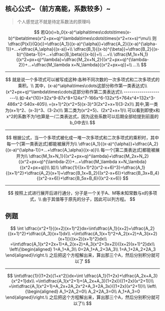 ## 核心公式~（前方高能，系数较多）~

> 个人感觉这不就是待定系数法的原理吗

$$
若Q(x)=b_0(x-a)^\alpha\times\cdots\times(x-b)^\beta\times(x^2+px+q)^\lambda\times\cdots\times(x^2+rx+s)^\mu\\
则\dfrac{P(x)}{Q(x)}=\dfrac{A_1}{(x-a)^{\alpha}}+\dfrac{A_2}{(x-a)^{\alpha-1}}+...+\dfrac{A_\alpha}{(x-a)}+\\
\dfrac{B_1}{(x-b)^{\beta}}+\dfrac{B_2}{(x-b)^{\beta-1}}+...+\dfrac{B_\beta}{(x-b)}+\\
...+\\
\dfrac{M_1x+N_1}{(x^2+px+q)^\lambda}+\dfrac{M_2x+N_2}{(x^2+px+q)^{\lambda-2}}+...+\dfrac{M_\lambda x+N_\lambda}{(x^2+px+q)}+\\
...\\
$$

------

$$
就是说一个多项式可以被写成这种:各种不同次数的一次多项式和二次多项式的乘积。\\
其中，(x-a)^\alpha\times\cdots这部分称作第一类表达式\\
(x^2+px+q)^\lambda\times\cdots这部分称作第二类表达式\\
---------------------\\
如-4x^{10}+32x^9-87x^8+124x^7-166x^6-132x^5+764x^4+132x^3-486x^2-540x-405\\
=(x+1)^2(x^2+5)(x-3)^3(2x^2+x+1)(3-2x)\\
其中,第一类为(x+1)^2、(x-3)^3、(3-2x)\\
第二类为(x^2+5)、(2x^2+x+1)\\
可以看到即使x和x^2的系数不为1也算是一/二类表达式，因为这些系数可以后期全部给提到前面的b_0中去\\
$$

------

$$
根据公式，当一个多项式被化成一堆一次多项式和二次多项式的乘积时，其中每一个[第一类表达式]都能被展开为\\
\dfrac{A_1}{(x-a)^{\alpha}}+\dfrac{A_2}{(x-a)^{\alpha-1}}+...+\dfrac{A_\alpha}{(x-a)}\\
每一个[第二类表达式]都能被展开为\\
\dfrac{M_1x+N_1}{(x^2+px+q)^\lambda}+\dfrac{M_2x+N_2}{(x^2+px+q)^{\lambda-2}}+...+\dfrac{M_\lambda x+N_\lambda}{(x^2+px+q)}\\
如:\\
\dfrac{1}{(x+1)^2(x^2-x+6)^3}=\dfrac{A_1}{(x+1)^2}+\dfrac{A_2}{x+1}+\dfrac{B_1x+B_2}{(x^2-x+6)}+\dfrac{B_3x+B_4}{(x^2-x+6)}+\dfrac{B_5x+B_6}{(x^2-x+6)}
$$

------

$$
按照上式进行展开后进行通分，分子是一个关于A、M等未知常数与x的多项式，\\
由于其值等于原先的分子，因此可以列方程。
$$



## 例题

$$
\int \dfrac{x^2+1}{(x+2)(x+1)^2}dx=\int\dfrac{A_1}{x+2}+\dfrac{A_2}{(x+1)^2}+\dfrac{A_3}{x+1}dx\\
=\int\dfrac{A_1(x+1)^2+A_2(x+2)+A_3(x+2)(x+1)}{(x+2)(x+1)^2}dx\\
=\int\dfrac{A_1(x^2+2x+1)+A_2(x+2)+A_3(x^2+3x+2)}{(x+2)(x+1)^2}dx\\
\left\{\begin{aligned}
1=A_1+A_3\\
0=2A_1+A_2+3A_3\\
1=A_1+2A_2+2A_3
\end{aligned}\right.\\
之后把这个方程解出来，算出那三个A，然后分别积分就可以了
$$

------

$$
\int\dfrac{1}{(1+2x)(1+x^2)}dx=\int \dfrac{A_1}{1+2x}+\dfrac{A_2x+A_3}{x^2+1}dx\\
=\int\dfrac{A_1(x^2+1)+(A_2x+A_3)(1+2x)}{(1+2x)(x^2+1)}\\
=\int\dfrac{A_1(x^2+1)+A_2x+2A_2x^2+A_3+2A_3x}{(1+2x)(x^2+1)}\\
\left\{\begin{aligned}
A_1+2A_2=0\\
A_2+2A_3=0\\
A_1+A_3=0
\end{aligned}\right.\\
之后把这个方程解出来，算出那三个A，然后分别积分就可以了\\
$$

